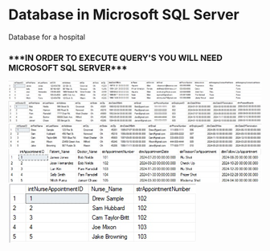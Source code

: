 <!DOCTYPE html>
<html>
<head>
<h1>Database in Microsoft SQL Server</h1> 
</head>
<body>
<p>Database for a hospital</p>
<h3>***IN ORDER TO EXECUTE QUERY'S YOU WILL NEED MICROSOFT SQL SERVER***</h3>
<img src="/images/imgPatients.jpg" alt="image of the patient's table" title="imgPatients.jpg">
<img src="/images/imgDoctors.jpg" alt="image of the doctor's table" title="imgDoctors.jpg">
<img src="/images/imgNurses.jpg" alt="image of the nurse's table" title="imgNurses.jpg">
<img src="/images/imgAppointments.jpg" alt="image of the appointment's table" title="imgAppointments.jpg">
<img src="/images/imgNurseAppointments.jpg" alt="image of the nurse appointment's table" title="imgNurseAppointments.jpg">
</body>
</html>

